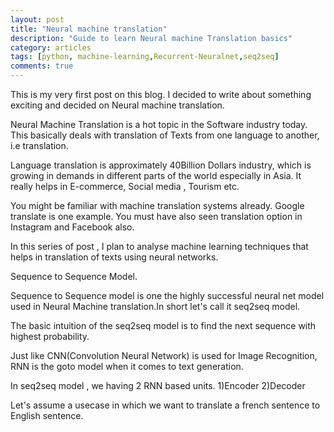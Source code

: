 ```yaml
---
layout: post
title: "Neural machine translation"
description: "Guide to learn Neural machine Translation basics"
category: articles
tags: [python, machine-learning,Recurrent-Neuralnet,seq2seq]
comments: true
---
```


This is my very first post on this blog. I decided to write about something exciting and decided on Neural machine translation.

Neural Machine Translation is a hot topic in the Software industry today. This basically deals with translation of Texts from one language to another, i.e translation.

Language translation is approximately 40Billion Dollars industry, which is growing in demands in different parts of the world especially in Asia. It really helps in E-commerce, Social media , Tourism etc.

You might be familiar with machine translation systems already. Google translate is one example. You must have also seen translation option in Instagram and Facebook also. 

In this series of post , I plan to analyse machine learning techniques that helps in translation of texts using neural networks.


Sequence to Sequence Model.

Sequence to Sequence model is one the highly successful neural net model used in Neural Machine translation.In short let's call it seq2seq model. 

The basic intuition of the seq2seq model is to find the next sequence with highest probability.

Just like CNN(Convolution Neural Network) is used for Image Recognition, RNN is the goto model when it comes to text generation.


In seq2seq model , we having 2 RNN based units. 
1)Encoder 
2)Decoder

Let's assume a usecase in which we want to translate a french sentence to English sentence.
